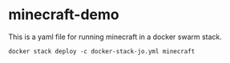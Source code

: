# minecraft-demo
This is a yaml file for running minecraft in a docker swarm stack.

```
docker stack deploy -c docker-stack-jo.yml minecraft
```
